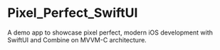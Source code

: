 # Pixel_Perfect_SwiftUI
A demo app to showcase pixel perfect, modern iOS development with SwiftUI and Combine on MVVM-C architecture.
